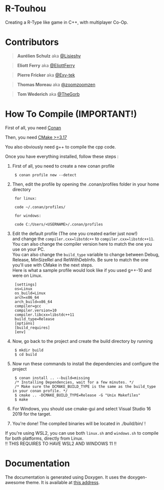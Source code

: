 # R-Touhou

Creating a R-Type like game in C++, with multiplayer Co-Op.

# Contributors

> **Aurélien Schulz** aka [@Lisieshy](https://github.com/Lisieshy)

> **Eliott Ferry** aka [@EliottFerry](https://github.com/EliottFerry)

> **Pierre Fricker** aka [@Exy-tek](https://github.com/Exy-tek)

> **Thomas Moreau** aka [@zoomzoomzen](https://github.com/zoomzoomzen)

> **Tom Wederich** aka [@TheGorb](https://github.com/TheGorb)

# How To Compile (IMPORTANT!)

First of all, you need [Conan](https://conan.io)

Then, you need [CMake >=3.17](https://cmake.org)

You also obviously need g++ to compile the cpp code.

Once you have everything installed, follow these steps :

1. First of all, you need to create a new conan profile

        $ conan profile new --detect

2. Then, edit the profile by opening the .conan/profiles folder in your home directory

        for linux:

        code ~/.conan/profiles/

        for windows:

        code C:/Users/<USERNAME>/.conan/profiles

3. Edit the default profile (The one you created earlier just now!)<br>
   and change the `compiler.cxx=libstdc++` to `compiler.cxx=libstdc++11`.<br>
   You can also change the compiler version here to match the one you use on your PC.<br>
   You can also change the `build_type` variable to change between Debug, Release, MinSizeRel and RelWithDebInfo. Be sure to match the one you'll use with CMake in the next steps.<br>
   Here is what a sample profile would look like if you used g++-10 and were on Linux.

        [settings]
        os=Linux
        os_build=Linux
        arch=x86_64
        arch_build=x86_64
        compiler=gcc
        compiler.version=10
        compiler.libcxx=libstdc++11
        build_type=Release
        [options]
        [build_requires]
        [env]

4. Now, go back to the project and create the build directory by running

        $ mkdir build
        $ cd build

5. Now run these commands to install the dependencies and configure the project

        $ conan install .. --build=missing
        /* Installing Dependencies, wait for a few minutes. */
        /* Make sure the DCMAKE_BUILD_TYPE is the same as the build_type in your conan profile. */
        $ cmake .. -DCMAKE_BUILD_TYPE=Release -G "Unix Makefiles"
        $ make

6. For Windows, you should use cmake-gui and select Visual Studio 16 2019 for the target.

7. You're done! The compiled binaries will be located in ./build/bin/ !

If you're using WSL2, you can use both `linux.sh` and `windows.sh` to compile for both platforms, directly from Linux.<br>
!! THIS REQUIRES TO HAVE WSL2 AND WINDOWS 11 !!

# Documentation

The documentation is generated using Doxygen. It uses the doxygen-awesome theme.
It is available at [this address](https://portfolio.lisieshy.dev/RTouhou/).